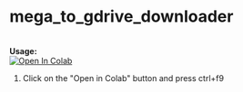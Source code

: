 # mega_to_gdrive_downloader


<br><b>Usage:</b>
<br>
<a href="https://colab.research.google.com/github/toni26s/mega_to_gdrive_downloader/blob/main/MEGA_to_GDRIVE.ipynb" target="_parent\"><img src="https://colab.research.google.com/assets/colab-badge.svg" alt="Open In Colab"/></a>
1. Click on the "Open in Colab" button and press ctrl+f9
